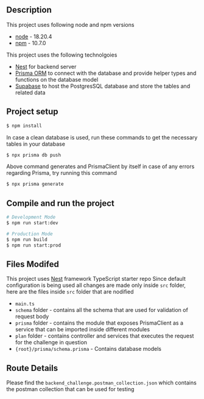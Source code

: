 ## Description

This project uses following node and npm versions
- [node](https://nodejs.org/en/download/package-manager) - 18.20.4
- [npm](https://www.npmjs.com/) - 10.7.0

This project uses the following technolgoies
- [Nest](https://github.com/nestjs/nest) for backend server
- [Prisma ORM](https://www.prisma.io/) to connect with the database and provide helper types and functions on the database model
- [Supabase](https://supabase.com/) to host the PostgresSQL database and store the tables and related data

## Project setup

```bash
$ npm install
```

In case a clean database is used, run these commands to get the necessary tables in your database
```bash
$ npx prisma db push
```

Above command generates and PrismaClient by itself in case of any errors regarding Prisma, try running this command
```bash
$ npx prisma generate
```

## Compile and run the project

```bash
# Development Mode
$ npm run start:dev

# Production Mode
$ npm run build
$ npm run start:prod
```

## Files Modifed

This project uses [Nest](https://github.com/nestjs/nest) framework TypeScript starter repo
Since default configuration is being used all changes are made only inside ```src``` folder, here are the files inside ```src``` folder that are nodified
- ```main.ts```
- ```schema``` folder - contains all the schema that are used for validation of request body
- ```prisma``` folder - contains the module that exposes PrismaClient as a service that can be imported inside different modules
- ```plan``` folder - contains controller and services that executes the request for the challenge in question
- ```{root}/prisma/schema.prisma``` - Contains database models

## Route Details
Please find the ```backend_challenge.postman_collection.json``` which contains the postman collection that can be used for testing